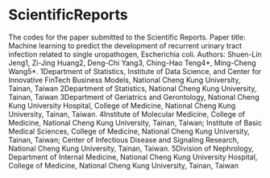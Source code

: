 # ScientificReports
The codes for the paper submitted to the Scientific Reports. 
Paper title: Machine learning to predict the development of recurrent urinary tract infection related to single uropathogen, Escherichia coli. 
Authors: Shuen-Lin Jeng1, Zi-Jing Huang2, Deng-Chi Yang3, Ching-Hao Teng4*, Ming-Cheng Wang5*. 
1Department of Statistics, Institute of Data Science, and Center for Innovative FinTech Business Models, National Cheng Kung University, Tainan, Taiwan
2Department of Statistics, National Cheng Kung University, Tainan, Taiwan
3Department of Geriatrics and Gerontology, National Cheng Kung University Hospital, College of Medicine, National Cheng Kung University, Tainan, Taiwan.
4Institute of Molecular Medicine, College of Medicine, National Cheng Kung University, Tainan, Taiwan; Institute of Basic Medical Sciences, College of Medicine, National Cheng Kung University, Tainan, Taiwan; Center of Infectious Disease and Signaling Research, National Cheng Kung University, Tainan, Taiwan.
5Division of Nephrology, Department of Internal Medicine, National Cheng Kung University Hospital, College of Medicine, National Cheng Kung University, Tainan, Taiwan
